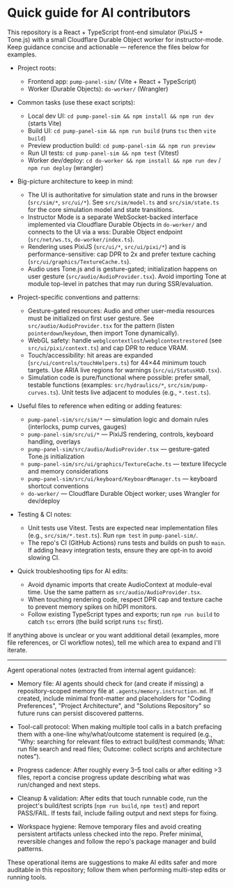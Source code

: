 <!-- .github/copilot-instructions.md for pump-panel-sim -->
# Quick guide for AI contributors

This repository is a React + TypeScript front-end simulator (PixiJS + Tone.js) with a small Cloudflare Durable Object worker for instructor-mode. Keep guidance concise and actionable — reference the files below for examples.

- Project roots:
  - Frontend app: `pump-panel-sim/` (Vite + React + TypeScript)
  - Worker (Durable Objects): `do-worker/` (Wrangler)

- Common tasks (use these exact scripts):
  - Local dev UI: `cd pump-panel-sim && npm install && npm run dev` (starts Vite)
  - Build UI: `cd pump-panel-sim && npm run build` (runs `tsc` then `vite build`)
  - Preview production build: `cd pump-panel-sim && npm run preview`
  - Run UI tests: `cd pump-panel-sim && npm test` (Vitest)
  - Worker dev/deploy: `cd do-worker && npm install && npm run dev` / `npm run deploy` (wrangler)

- Big-picture architecture to keep in mind:
  - The UI is authoritative for simulation state and runs in the browser (`src/sim/*`, `src/ui/*`). See `src/sim/model.ts` and `src/sim/state.ts` for the core simulation model and state transitions.
  - Instructor Mode is a separate WebSocket-backed interface implemented via Cloudflare Durable Objects in `do-worker/` and connects to the UI via a wss: Durable Object endpoint (`src/net/ws.ts`, `do-worker/index.ts`).
  - Rendering uses PixiJS (`src/ui/*`, `src/ui/pixi/*`) and is performance-sensitive: cap DPR to 2x and prefer texture caching (`src/ui/graphics/TextureCache.ts`).
  - Audio uses Tone.js and is gesture-gated; initialization happens on user gesture (`src/audio/AudioProvider.tsx`). Avoid importing Tone at module top-level in patches that may run during SSR/evaluation.

- Project-specific conventions and patterns:
  - Gesture-gated resources: Audio and other user-media resources must be initialized on first user gesture. See `src/audio/AudioProvider.tsx` for the pattern (listen `pointerdown`/`keydown`, then import Tone dynamically).
  - WebGL safety: handle `webglcontextlost`/`webglcontextrestored` (see `src/ui/pixi/context.ts`) and cap DPR to reduce VRAM.
  - Touch/accessibility: hit areas are expanded (`src/ui/controls/touchHelpers.ts`) for 44×44 minimum touch targets. Use ARIA live regions for warnings (`src/ui/StatusHUD.tsx`).
  - Simulation code is pure/functional where possible: prefer small, testable functions (examples: `src/hydraulics/*`, `src/sim/pump-curves.ts`). Unit tests live adjacent to modules (e.g., `*.test.ts`).

- Useful files to reference when editing or adding features:
  - `pump-panel-sim/src/sim/*` — simulation logic and domain rules (interlocks, pump curves, gauges)
  - `pump-panel-sim/src/ui/*` — PixiJS rendering, controls, keyboard handling, overlays
  - `pump-panel-sim/src/audio/AudioProvider.tsx` — gesture-gated Tone.js initialization
  - `pump-panel-sim/src/ui/graphics/TextureCache.ts` — texture lifecycle and memory considerations
  - `pump-panel-sim/src/ui/keyboard/KeyboardManager.ts` — keyboard shortcut conventions
  - `do-worker/` — Cloudflare Durable Object worker; uses Wrangler for dev/deploy

- Testing & CI notes:
  - Unit tests use Vitest. Tests are expected near implementation files (e.g., `src/sim/*.test.ts`). Run `npm test` in `pump-panel-sim/`.
  - The repo's CI (GitHub Actions) runs tests and builds on push to `main`. If adding heavy integration tests, ensure they are opt-in to avoid slowing CI.

- Quick troubleshooting tips for AI edits:
  - Avoid dynamic imports that create AudioContext at module-eval time. Use the same pattern as `src/audio/AudioProvider.tsx`.
  - When touching rendering code, respect DPR cap and texture cache to prevent memory spikes on hiDPI monitors.
  - Follow existing TypeScript types and exports; run `npm run build` to catch `tsc` errors (the build script runs `tsc` first).

If anything above is unclear or you want additional detail (examples, more file references, or CI workflow notes), tell me which area to expand and I'll iterate.

---

Agent operational notes (extracted from internal agent guidance):

- Memory file: AI agents should check for (and create if missing) a repository-scoped memory file at `.agents/memory.instruction.md`. If created, include minimal front-matter and placeholders for "Coding Preferences", "Project Architecture", and "Solutions Repository" so future runs can persist discovered patterns.

- Tool-call protocol: When making multiple tool calls in a batch prefacing them with a one-line why/what/outcome statement is required (e.g., "Why: searching for relevant files to extract build/test commands; What: run file search and read files; Outcome: collect scripts and architecture notes").

- Progress cadence: After roughly every 3–5 tool calls or after editing >3 files, report a concise progress update describing what was run/changed and next steps.

- Cleanup & validation: After edits that touch runnable code, run the project's build/test scripts (`npm run build`, `npm test`) and report PASS/FAIL. If tests fail, include failing output and next steps for fixing.

- Workspace hygiene: Remove temporary files and avoid creating persistent artifacts unless checked into the repo. Prefer minimal, reversible changes and follow the repo's package manager and build patterns.

These operational items are suggestions to make AI edits safer and more auditable in this repository; follow them when performing multi-step edits or running tools.

